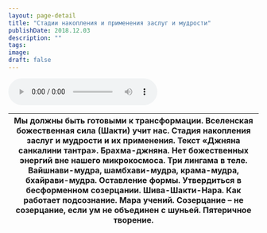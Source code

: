 ```yaml
---
layout: page-detail
title: "Стадии накопления и применения заслуг и мудрости"
publishDate: 2018.12.03
description: ""
tags:
image:
draft: false
---
```


<audio title="2018.12.03 - Стадии накопления и применения заслуг и мудрости.mp3" src="/upload/iblock/b82/b82204af638ed941b13edacc784f5242.mp3" controls=""></audio>

| Мы должны быть готовыми к трансформации. Вселенская божественная сила (Шакти) учит нас. Стадия накопления заслуг и мудрости и их применения. Текст «Джняна санкалини тантра». Брахма-джняна. Нет божественных энергий вне нашего микрокосмоса. Три лингама в теле. Вайшнави-мудра, шамбхави-мудра, крама-мудра, бхайрави-мудра. Оставление формы. Утвердиться в бесформенном созерцании. Шива-Шакти-Нара. Как работает подсознание. Мара учений. Созерцание – не созерцание, если ум не объединен с шуньей. Пятеричное творение. |
| -------------------------------------------------------------------------------------------------------------------------------------------------------------------------------------------------------------------------------------------------------------------------------------------------------------------------------------------------------------------------------------------------------------------------------------------------------------------------------------------------------------------------------- |

  
